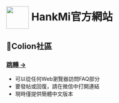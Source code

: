# [<img src="https://www.hankmi.com/favicon.ico" width="60" height="60" align="center" />](https://www.hankmi.com/hk) HankMi官方網站
## 👥Colion社區
### [跳轉 →](https://support.qq.com/products/350783)  
* 可以從任何Web瀏覽器訪問FAQ部分  
* 要發帖或回復，請在微信中打開連結  
* 現時僅提供簡體中文版本

